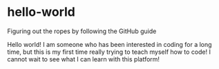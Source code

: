 # hello-world
Figuring out the ropes by following the GitHub guide

Hello world! I am someone who has been interested in coding for a long time, but this is my first time really trying to teach myself how to code! I cannot wait to see what I can learn with this platform!
